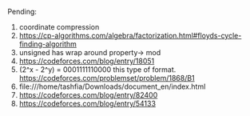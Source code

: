 Pending:
1. coordinate compression
2. https://cp-algorithms.com/algebra/factorization.html#floyds-cycle-finding-algorithm
3. unsigned has wrap around property-> mod
4. https://codeforces.com/blog/entry/18051
5. (2^x - 2^y) = 0001111110000 this type of format. https://codeforces.com/problemset/problem/1868/B1
6. file:///home/tashfia/Downloads/document_en/index.html
7. https://codeforces.com/blog/entry/82400
8. https://codeforces.com/blog/entry/54133
